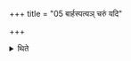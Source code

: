 +++
title = "05 बार्हस्पत्यञ् चरुं यदि"

+++

<details><summary>थिते</summary>

5. If a bull becomes lame or loses its horn he should offer rice-pap to Br̥haspati.   

</details>
